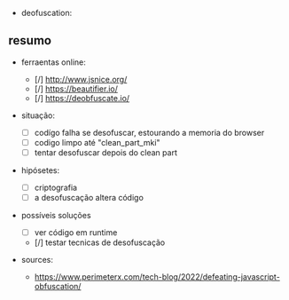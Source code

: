 

- deofuscation:


## resumo

- ferraentas online:
    - [/] http://www.jsnice.org/
    - [/] https://beautifier.io/
    - [/] https://deobfuscate.io/

- situação:
    - [ ] codígo falha se desofuscar, estourando a memoria do browser
    - [ ] codigo limpo até "clean_part_mki"
    - [ ] tentar desofuscar depois do clean part

- hipósetes:
    - [ ] criptografia
    - [ ] a desofuscação altera código

- possíveis soluções
    - [ ] ver código em runtime
    - [/] testar tecnicas de desofuscação

- sources:
    - https://www.perimeterx.com/tech-blog/2022/defeating-javascript-obfuscation/
